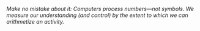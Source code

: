 *Make no mistake about it: Computers process numbers—not symbols. We measure our understanding (and control) by the extent to which we can arithmetize an activity.*